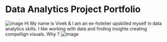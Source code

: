 # Data Analytics Project Portfolio

![image](https://tenor.com/GCD8.gif)
Hi My name is Vivek & I am an ex-hotelier upskilled myself in data analytics skills.
I like working with data and finding insights creating compellign visuals. 
Why ?
![image](https://tenor.com/bNy2M.gif)
